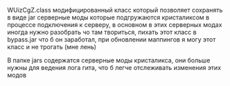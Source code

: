 WUizCgZ.class модифицированный класс который позволяет сохранять в виде jar серверные моды которые подгружаются кристаликсом в процессе подключения к серверу, в основном в этих серверных модах иногда нужно разобрать чо там твориться, пихать этот класс в bypass.jar что б он заработал, при обновлении маппингов я могу этот класс и не трогать (мне лень)

В папке jars содержатся серверные моды кристаликса, они больше нужны для ведения лога гита, что б легче отслеживать изменения этих модов